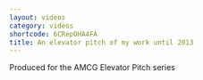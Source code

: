 ```yaml
---
layout: videos
category: videos
shortcode: 6CRepOHA4FA
title: An elevator pitch of my work until 2013
---
```


Produced for the AMCG Elevator Pitch series
